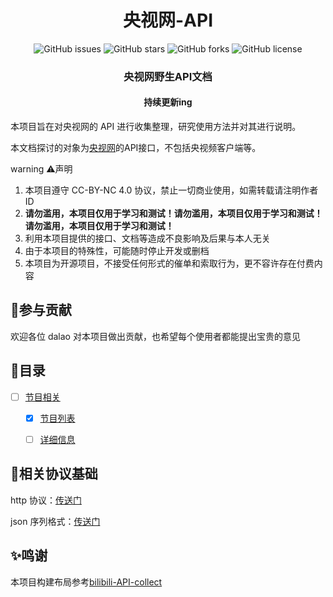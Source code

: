 <!-- <p align="center">
    <img src="./assets/img/logo.png" width="250" height="200">
</p> -->
<h1 align="center">央视网-API</h1>
<p align="center" class="shields">
    <a href="https://github.com/letr007/cctv_api/issues" style="text-decoration:none">
        <img src="https://img.shields.io/github/issues/letr007/cctv_api.svg" alt="GitHub issues"/>
    </a>
    <a href="https://github.com/letr007/cctv_api" style="text-decoration:none" >
        <img src="https://img.shields.io/github/stars/letr007/cctv_api.svg" alt="GitHub stars"/>
    </a>
    <a href="https://github.com/letr007/cctv_api" style="text-decoration:none" >
        <img src="https://img.shields.io/github/forks/letr007/cctv_api.svg" alt="GitHub forks"/>
    </a>
    <a href="https://github.com/letr007/cctv_api" style="text-decoration:none" >
        <img src="https://img.shields.io/badge/License-CC%20BY--NC%204.0-lightgrey.svg" alt="GitHub license"/>
    </a>
</p>

<h3 align="center">央视网野生API文档</h3>
<h4 align="center">持续更新ing</h4>


本项目旨在对央视网的 API 进行收集整理，研究使用方法并对其进行说明。

本文档探讨的对象为[央视网](https://www.cctv.com/)的API接口，不包括央视频客户端等。

 warning ⚠️声明

1. 本项目遵守 CC-BY-NC 4.0 协议，禁止一切商业使用，如需转载请注明作者 ID
2. **请勿滥用，本项目仅用于学习和测试！请勿滥用，本项目仅用于学习和测试！请勿滥用，本项目仅用于学习和测试！**
3. 利用本项目提供的接口、文档等造成不良影响及后果与本人无关
4. 由于本项目的特殊性，可能随时停止开发或删档
5. 本项目为开源项目，不接受任何形式的催单和索取行为，更不容许存在付费内容

## 🌱参与贡献

欢迎各位 dalao 对本项目做出贡献，也希望每个使用者都能提出宝贵的意见

## 🍴目录

- [ ] [节目相关](docs/program)
    - [x] [节目列表](docs/program/list_info.md)
    - [ ] [详细信息]()


## 📖相关协议基础

http 协议：[传送门](https://www.cnblogs.com/an-wen/p/11180076.html)

json 序列格式：[传送门](https://www.sojson.com/json/json_index.html)

## ✨鸣谢

本项目构建布局参考[bilibili-API-collect](https://github.com/SocialSisterYi/bilibili-API-collect)
